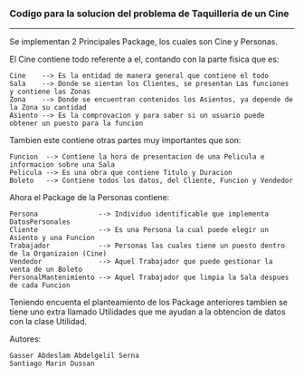 ### Codigo para la solucion del problema de Taquilleria de un Cine
------------------------------------------------------------------

Se implementan 2 Principales Package, los cuales son Cine y Personas.

El Cine contiene todo referente a el, contando con la parte fisica que es:
```    
Cine    --> Es la entidad de manera general que contiene el todo
Sala    --> Donde se sientan los Clientes, se presentan Las funciones y contiene las Zonas
Zona    --> Donde se encuentran contenidos los Asientos, ya depende de la Zona su cantidad
Asiento --> Es la comprovacion y para saber si un usuario puede obtener un puesto para la funcion
```
Tambien este contiene otras partes muy importantes que son:
```
Funcion  --> Contiene la hora de presentacion de una Pelicula e informacion sobre una Sala
Pelicula --> Es una obra que contiene Titulo y Duracion
Boleto   --> Contiene todos los datos, del Cliente, Funcion y Vendedor
```
Ahora el Package de la Personas contiene:
```
Persona               --> Individuo identificable que implementa DatosPersonales
Cliente               --> Es una Persona la cual puede elegir un Asiento y una Funcion
Trabajador            --> Personas las cuales tiene un puesto dentro de la Organizaion (Cine)
Vendedor              --> Aquel Trabajador que puede gestionar la venta de un Boleto
PersonalMantenimiento --> Aquel Trabajador que limpia la Sala despues de cada Funcion
```
Teniendo encuenta el planteamiento de los Package anteriores tambien se tiene uno extra llamado Utilidades
que me ayudan a la obtencion de datos con la clase Utilidad.

Autores:
```
Gasser Abdeslam Abdelgelil Serna
Santiago Marin Dussan
```